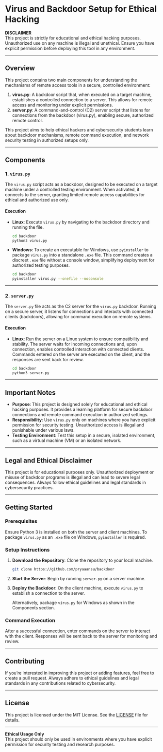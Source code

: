 # Virus and Backdoor Setup for Ethical Hacking

**DISCLAIMER**  
This project is strictly for educational and ethical hacking purposes. Unauthorized use on any machine is illegal and unethical. Ensure you have explicit permission before deploying this tool in any environment.

---

## Overview

This project contains two main components for understanding the mechanisms of remote access tools in a secure, controlled environment:

1. **virus.py**: A backdoor script that, when executed on a target machine, establishes a controlled connection to a server. This allows for remote access and monitoring under explicit permissions.
2. **server.py**: A command-and-control (C2) server script that listens for connections from the backdoor (virus.py), enabling secure, authorized remote control.

This project aims to help ethical hackers and cybersecurity students learn about backdoor mechanisms, remote command execution, and network security testing in authorized setups only.

---

## Components

### 1. `virus.py`

The `virus.py` script acts as a backdoor, designed to be executed on a target machine under a controlled testing environment. When activated, it connects to the server, granting limited remote access capabilities for ethical and authorized use only.

#### Execution

- **Linux**: Execute `virus.py` by navigating to the backdoor directory and running the file.
  ```bash
  cd backdoor
  python3 virus.py
  ```
- **Windows**: To create an executable for Windows, use `pyinstaller` to package `virus.py` into a standalone `.exe` file. This command creates a discreet `.exe` file without a console window, simplifying deployment for authorized testing purposes.
  ```bash
  cd backdoor
  pyinstaller virus.py --onefile --noconsole
  ```

---

### 2. `server.py`

The `server.py` file acts as the C2 server for the `virus.py` backdoor. Running on a secure server, it listens for connections and interacts with connected clients (backdoors), allowing for command execution on remote systems.

#### Execution

- **Linux**: Run the server on a Linux system to ensure compatibility and stability. The server waits for incoming connections and, upon connection, enables controlled interaction with connected clients. Commands entered on the server are executed on the client, and the responses are sent back for review.
  ```bash
  cd backdoor
  python3 server.py
  ```

---

## Important Notes

- **Purpose**: This project is designed solely for educational and ethical hacking purposes. It provides a learning platform for secure backdoor connections and remote command execution in authorized settings.
- **Responsibility**: Use `virus.py` only on machines where you have explicit permission for security testing. Unauthorized access is illegal and punishable under various laws.
- **Testing Environment**: Test this setup in a secure, isolated environment, such as a virtual machine (VM) or an isolated network.

---

## Legal and Ethical Disclaimer

This project is for educational purposes only. Unauthorized deployment or misuse of backdoor programs is illegal and can lead to severe legal consequences. Always follow ethical guidelines and legal standards in cybersecurity practices.

---

## Getting Started

### Prerequisites

Ensure Python 3 is installed on both the server and client machines. To package `virus.py` as an `.exe` file on Windows, `pyinstaller` is required.

### Setup Instructions

1. **Download the Repository**: Clone the repository to your local machine.
   ```bash
   git clone https://github.com/pryaaansu/backdoor
   ```

3. **Start the Server**: Begin by running `server.py` on a server machine.

4. **Deploy the Backdoor**: On the client machine, execute `virus.py` to establish a connection to the server.

   Alternatively, package `virus.py` for Windows as shown in the Components section.

### Command Execution

After a successful connection, enter commands on the server to interact with the client. Responses will be sent back to the server for monitoring and review.

---

## Contributing

If you’re interested in improving this project or adding features, feel free to create a pull request. Always adhere to ethical guidelines and legal standards in any contributions related to cybersecurity.

---

## License

This project is licensed under the MIT License. See the [LICENSE](LICENSE) file for details.

---

**Ethical Usage Only**  
This project should only be used in environments where you have explicit permission for security testing and research purposes.
